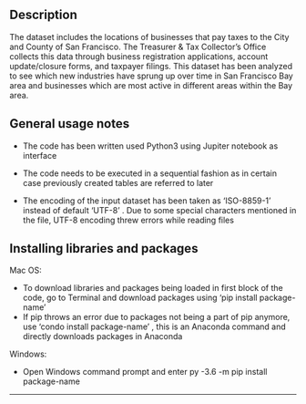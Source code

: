 
Description
-------------------------------------------------------------------------------------------------------------------------
The dataset includes the locations of businesses that pay taxes to the City and County of San Francisco. The Treasurer & Tax Collector’s Office collects this data through business registration applications, account update/closure forms, and taxpayer filings.
This dataset has been analyzed to see which new industries have sprung up over time in San Francisco Bay area and businesses which are most active in different areas within the Bay area. 

General usage notes
-------------------------------------------------------------------------------------------------------------------------
- The code has been written used Python3 using Jupiter notebook as interface

- The code needs to be executed in a sequential fashion as in certain case previously created tables are referred to later

- The encoding of the input dataset has been taken as ‘ISO-8859-1’ instead of default ‘UTF-8’ . Due to some special characters mentioned in the file, UTF-8 encoding threw errors while reading files

Installing libraries and packages
-----------------------------------------------------------------------------------------------------------------------
Mac OS:
- To download libraries and packages being loaded in first block of the code, go to Terminal and download packages using ‘pip install package-name’
- If pip throws an error due to packages not being a part of pip anymore, use ‘condo install package-name’ , this is an Anaconda command and directly downloads packages in Anaconda

Windows:
- Open Windows command prompt and enter py -3.6 -m pip install package-name

-------------------------------------------------------------------------------------------------------------------------
